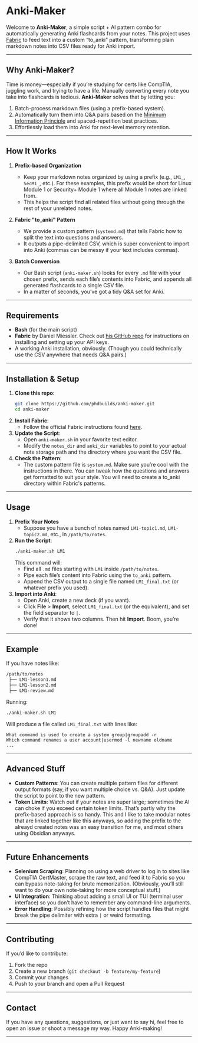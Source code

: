 # Anki-Maker

Welcome to **Anki-Maker**, a simple script + AI pattern combo for automatically generating Anki flashcards from your notes. This project uses [Fabric](https://github.com/danielmiessler/fabric) to feed text into a custom “to_anki” pattern, transforming plain markdown notes into CSV files ready for Anki import.

---

## Why Anki-Maker?
Time is money—especially if you’re studying for certs like CompTIA, juggling work, and trying to have a life. Manually converting every note you take into flashcards is tedious. **Anki-Maker** solves that by letting you:

1. Batch-process markdown files (using a prefix-based system).
2. Automatically turn them into Q&A pairs based on the [Minimum Information Principle](https://www.supermemo.com/en/archives1990-2015/articles/20rules) and spaced-repetition best practices.
3. Effortlessly load them into Anki for next-level memory retention.

---

## How It Works
1. **Prefix-based Organization**  
   - Keep your markdown notes organized by using a prefix (e.g., `LM1_`, `SecM1_`, etc.). For these examples, this prefix would be short for Linux Module 1 or Security+ Module 1 where all Module 1 notes are linked from.
   - This helps the script find all related files without going through the rest of your unrelated notes.

2. **Fabric "to_anki" Pattern**  
   - We provide a custom pattern (`systemd.md`) that tells Fabric how to split the text into questions and answers.  
   - It outputs a pipe-delimited CSV, which is super convenient to import into Anki (commas can be messy if your text includes commas).

3. **Batch Conversion**  
   - Our Bash script (`anki-maker.sh`) looks for every `.md` file with your chosen prefix, sends each file’s contents into Fabric, and appends all generated flashcards to a single CSV file.  
   - In a matter of seconds, you’ve got a tidy Q&A set for Anki.

---

## Requirements
- **Bash** (for the main script)
- **Fabric** by Daniel Miessler. Check out [his GitHub repo](https://github.com/danielmiessler/fabric) for instructions on installing and setting up your API keys.
- A working Anki installation, obviously. (Though you could technically use the CSV anywhere that needs Q&A pairs.)

---

## Installation & Setup
1. **Clone this repo**:
   ```bash
   git clone https://github.com/phdbuilds/anki-maker.git
   cd anki-maker
   ```
2. **Install Fabric**:
   - Follow the official Fabric instructions found [here](https://github.com/danielmiessler/fabric).
3. **Update the Script**:
   - Open `anki-maker.sh` in your favorite text editor.
   - Modify the `notes_dir` and `anki_dir` variables to point to your actual note storage path and the directory where you want the CSV file.
4. **Check the Pattern**:
   - The custom pattern file is `system.md`. Make sure you’re cool with the instructions in there. You can tweak how the questions and answers get formatted to suit your style. You will need to create a to_anki directory within Fabric's patterns.

---

## Usage
1. **Prefix Your Notes**  
   - Suppose you have a bunch of notes named `LM1-topic1.md`, `LM1-topic2.md`, etc., in `/path/to/notes`.
2. **Run the Script**:  
   ```bash
   ./anki-maker.sh LM1
   ```
   This command will:
   - Find all `.md` files starting with `LM1` inside `/path/to/notes`.  
   - Pipe each file’s content into Fabric using the `to_anki` pattern.  
   - Append the CSV output to a single file named `LM1_final.txt` (or whatever prefix you used).
3. **Import into Anki**:
   - Open Anki, create a new deck (if you want).  
   - Click **File** > **Import**, select `LM1_final.txt` (or the equivalent), and set the field separator to `|`.  
   - Verify that it shows two columns. Then hit **Import**. Boom, you’re done!

---

## Example
If you have notes like:

```bash
/path/to/notes
 ├── LM1-lesson1.md
 ├── LM1-lesson2.md
 ├── LM1-review.md
```

Running:

```bash
./anki-maker.sh LM1
```

Will produce a file called `LM1_final.txt` with lines like:

```
What command is used to create a system group|groupadd -r
Which command renames a user account|usermod -l newname oldname
...
```

---

## Advanced Stuff
- **Custom Patterns**: You can create multiple pattern files for different output formats (say, if you want multiple choice vs. Q&A). Just update the script to point to the new pattern.
- **Token Limits**: Watch out if your notes are super large; sometimes the AI can choke if you exceed certain token limits. That’s partly why the prefix-based approach is so handy. This and I like to take modular notes that are linked together like this anyways, so adding the prefix to the alreayd created notes was an easy transition for me, and most others using Obsidian anyways.

---

## Future Enhancements
- **Selenium Scraping**: Planning on using a web driver to log in to sites like CompTIA CertMaster, scrape the raw text, and feed it to Fabric so you can bypass note-taking for brute memorization. (Obviously, you’ll still want to do your own note-taking for more conceptual stuff.)
- **UI Integration**: Thinking about adding a small UI or TUI (terminal user interface) so you don’t have to remember any command-line arguments.
- **Error Handling**: Possibly refining how the script handles files that might break the pipe delimiter with extra `|` or weird formatting.

---

## Contributing
If you’d like to contribute:
1. Fork the repo
2. Create a new branch (`git checkout -b feature/my-feature`)
3. Commit your changes
4. Push to your branch and open a Pull Request

---

## Contact
If you have any questions, suggestions, or just want to say hi, feel free to open an issue or shoot a message my way. Happy Anki-making!

---
